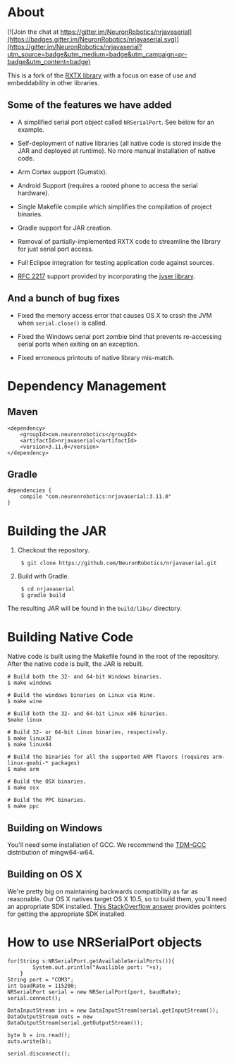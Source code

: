 # About

[![Join the chat at https://gitter.im/NeuronRobotics/nrjavaserial](https://badges.gitter.im/NeuronRobotics/nrjavaserial.svg)](https://gitter.im/NeuronRobotics/nrjavaserial?utm_source=badge&utm_medium=badge&utm_campaign=pr-badge&utm_content=badge)

This is a fork of the [RXTX library](http://rxtx.qbang.org/) with a focus on
ease of use and embeddability in other libraries.

## Some of the features we have added

* A simplified serial port object called `NRSerialPort`. See below for an
  example.

* Self-deployment of native libraries (all native code is stored inside the JAR
  and deployed at runtime). No more manual installation of native code.

* Arm Cortex support (Gumstix).

* Android Support (requires a rooted phone to access the serial hardware).

* Single Makefile compile which simplifies the compilation of project binaries.

* Gradle support for JAR creation.

* Removal of partially-implemented RXTX code to streamline the library for just
  serial port access.

* Full Eclipse integration for testing application code against sources.

* [RFC 2217](http://tools.ietf.org/html/rfc2217) support provided by
  incorporating the [jvser library](http://github.com/archiecobbs/jvser).

## And a bunch of bug fixes

* Fixed the memory access error that causes OS X to crash the JVM when
  `serial.close()` is called.

* Fixed the Windows serial port zombie bind that prevents re-accessing serial
  ports when exiting on an exception.

* Fixed erroneous printouts of native library mis-match.

# Dependency Management

## Maven

    <dependency>
        <groupId>com.neuronrobotics</groupId>
        <artifactId>nrjavaserial</artifactId>
        <version>3.11.0</version>
    </dependency>

## Gradle

    dependencies {
        compile "com.neuronrobotics:nrjavaserial:3.11.0"
    }

# Building the JAR

1. Checkout the repository.

        $ git clone https://github.com/NeuronRobotics/nrjavaserial.git

2. Build with Gradle.

        $ cd nrjavaserial
        $ gradle build

The resulting JAR will be found in the `build/libs/` directory.

# Building Native Code

Native code is built using the Makefile found in the root of the repository.
After the native code is built, the JAR is rebuilt.

    # Build both the 32- and 64-bit Windows binaries.
    $ make windows

    # Build the windows binaries on Linux via Wine.
    $ make wine

    # Build both the 32- and 64-bit Linux x86 binaries.
    $make linux

    # Build 32- or 64-bit Linux binaries, respectively.
    $ make linux32
    $ make linux64

    # Build the binaries for all the supported ARM flavors (requires arm-linux-geabi-* packages)
    $ make arm

    # Build the OSX binaries.
    $ make osx

    # Build the PPC binaries.
    $ make ppc


## Building on Windows

You'll need some installation of GCC. We recommend the
[TDM-GCC](http://tdm-gcc.tdragon.net/) distribution of mingw64-w64.

## Building on OS X

We're pretty big on maintaining backwards compatibility as far as reasonable.
Our OS X natives target OS X 10.5, so to build them, you'll need an appropriate
SDK installed. [This StackOverflow answer](http://stackoverflow.com/a/6293605)
provides pointers for getting the appropriate SDK installed.

# How to use NRSerialPort objects
    for(String s:NRSerialPort.getAvailableSerialPorts()){
			System.out.println("Availible port: "+s);
		}
    String port = "COM3";
    int baudRate = 115200;
    NRSerialPort serial = new NRSerialPort(port, baudRate);
    serial.connect();

    DataInputStream ins = new DataInputStream(serial.getInputStream());
    DataOutputStream outs = new DataOutputStream(serial.getOutputStream());

    byte b = ins.read();
    outs.write(b);

    serial.disconnect();
